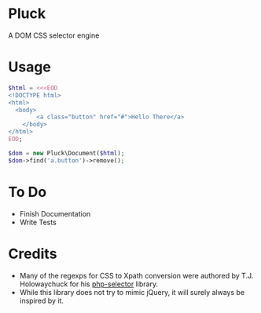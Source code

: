 # Pluck

A DOM CSS selector engine

# Usage

```php
$html = <<<EOD
<!DOCTYPE html>
<html>
  <body>
		<a class="button" href="#">Hello There</a>
	</body>
</html>
EOD;

$dom = new Pluck\Document($html);
$dom->find('a.button')->remove();

```

# To Do

- Finish Documentation
- Write Tests

# Credits

- Many of the regexps for CSS to Xpath conversion were authored by T.J. Holowaychuck for his [php-selector](https://github.com/imarc/php-selector) library.
- While this library does not try to mimic jQuery, it will surely always be inspired by it.
